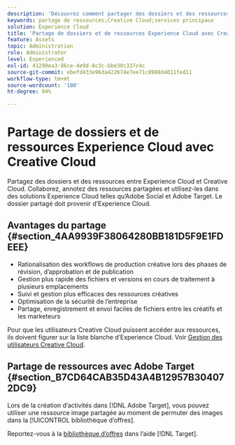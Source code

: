 ```yaml
---
description: 'Découvrez comment partager des dossiers et des ressources entre Experience Cloud et Creative Cloud. '
keywords: partage de ressources;Creative Cloud;services principaux
solution: Experience Cloud
title: 'Partage de dossiers et de ressources Experience Cloud avec Creative Cloud '
feature: Assets
topic: Administration
role: Administrator
level: Experienced
exl-id: 41290ea3-86ce-4e9d-8c3c-bbe30c337c4c
source-git-commit: ebefd433e96da422674e7ee71c8988d4011fed11
workflow-type: tm+mt
source-wordcount: '180'
ht-degree: 94%

---
```


# Partage de dossiers et de ressources Experience Cloud avec Creative Cloud

Partagez des dossiers et des ressources entre Experience Cloud et Creative Cloud. Collaborez, annotez des ressources partagées et utilisez-les dans des solutions Experience Cloud telles qu’Adobe Social et Adobe Target. Le dossier partagé doit provenir d’Experience Cloud.

## Avantages du partage {#section_4AA9939F38064280BB181D5F9E1FDEEE}

* Rationalisation des workflows de production créative lors des phases de révision, d’approbation et de publication
* Gestion plus rapide des fichiers et versions en cours de traitement à plusieurs emplacements
* Suivi et gestion plus efficaces des ressources créatives
* Optimisation de la sécurité de l’entreprise
* Partage, enregistrement et envoi faciles de fichiers entre les créatifs et les marketeurs

Pour que les utilisateurs Creative Cloud puissent accéder aux ressources, ils doivent figurer sur la liste blanche d’Experience Cloud. Voir [Gestion des utilisateurs Creative Cloud](t-admin-add-cc-user.md#task_F36D4F1D49B44F09A54F7371810D2752).

## Partage de ressources avec Adobe Target {#section_B7CD64CAB35D43A4B12957B304072DC9}

Lors de la création d’activités dans [!DNL Adobe Target], vous pouvez utiliser une ressource image partagée au moment de permuter des images dans la [!UICONTROL bibliothèque d’offres].

Reportez-vous à la [bibliothèque d’offres](https://experienceleague.adobe.com/docs/target/using/experiences/offers/manage-content.html?lang=en) dans l’aide [!DNL Target].
